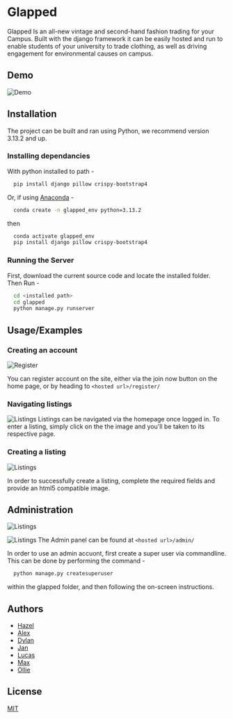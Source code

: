 # Glapped

Glapped Is an all-new vintage and second-hand fashion trading for your Campus. Built with the django framework it can be easily hosted and run to enable students of your university to trade clothing, as well as driving engagement for environmental causes on campus.
## Demo

![Demo](https://i.imgur.com/7ZbCpY5.gif)
## Installation

The project can be built and ran using Python, we recommend version 3.13.2 and up.
  
### Installing dependancies
With python installed to path - 
```bash
  pip install django pillow crispy-bootstrap4
```

  
Or, if using [Anaconda]("https://www.anaconda.com/download") - 

```bash
  conda create -n glapped_env python=3.13.2
```
then
```bash
  conda activate glapped_env
  pip install django pillow crispy-bootstrap4
```
  
### Running the Server

First, download the current source code and locate the installed folder. Then Run - 
```bash
  cd <installed path>
  cd glapped
  python manage.py runserver
```

## Usage/Examples
### Creating an account
![Register](https://i.imgur.com/fMlRktY.png)

You can register account on the site, either via the join now button on the home page, or by heading to ```<hosted url>/register/``` 

### Navigating listings
![Listings](https://i.imgur.com/c0DtoTy.png)
Listings can be navigated via the homepage once logged in. To enter a listing, simply click on the the image and you'll be taken to its respective page.

### Creating a listing
![Listings](https://i.imgur.com/Tfl01Ku.png)

In order to successfully create a listing, complete the required fields and provide an html5 compatible image.
## Administration
![Listings](https://i.imgur.com/w7rL5pP.png)
  
  

![Listings](https://i.imgur.com/iKc9gtx.png)
The Admin panel can be found at ```<hosted url>/admin/```   
  
In order to use an admin accuont, first create a super user via commandline. This can be done by performing the command -
  
```bash
  python manage.py createsuperuser
```

within the glapped folder, and then following the on-screen instructions.

## Authors

- [Hazel](https://github.com/coolduucks)
- [Alex](https://github.com/Cosmospacedog)
- [Dylan](https://github.com/Hayai1)
- [Jan](https://github.com/januaryvanwingerden)
- [Lucas](https://github.com/ls250)
- [Max](https://github.com/smh254)
- [Ollie](https://github.com/Ollie-March)
## License

[MIT](https://choosealicense.com/licenses/mit/)


